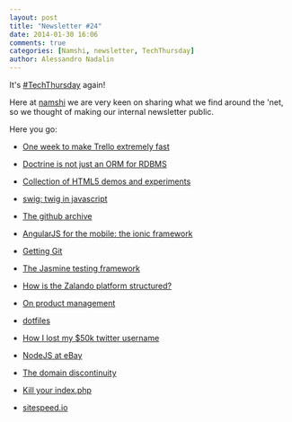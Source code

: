 ```yaml
---
layout: post
title: "Newsletter #24"
date: 2014-01-30 16:06
comments: true
categories: [Namshi, newsletter, TechThursday]
author: Alessandro Nadalin
---
```


It's [#TechThursday](/blog/categories/techthursday/) again!

Here at [namshi](https://www.namshi.com) we are very keen on
sharing what we find around the 'net, so we thought of making
our internal newsletter public.

<!-- more -->

Here you go:

* [One week to make Trello extremely fast](http://blog.fogcreek.com/we-spent-a-week-making-trello-boards-load-extremely-fast-heres-how-we-did-it/)

* [Doctrine is not just an ORM for RDBMS](http://jwage.com/post/73741567918/doctrine-is-not-just-an-orm-for-relational-databases)

* [Collection of HTML5 demos and experiments](http://www.designyourway.net/blog/inspiration/a-collection-of-amazing-html5-demos-and-experiments/)

* [swig: twig in javascript](https://github.com/paularmstrong/swig/)

* [The github archive](http://www.githubarchive.org/)

* [AngularJS for the mobile: the ionic framework](http://ionicframework.com/)

* [Getting Git](http://www.mediacurrent.com/blog/getting-git)

* [The Jasmine testing framework](http://pivotal.github.io/jasmine/)

* [How is the Zalando platform structured?](http://tech.zalando.com/platform/)

* [On product management](https://medium.com/on-product-management/c664ba7e5138)

* [dotfiles](http://dotfiles.github.io/)

* [How I lost my $50k twitter username](https://medium.com/p/24eb09e026dd)

* [NodeJS at eBay](http://www.ebaytechblog.com/2014/01/13/my-first-year-as-a-presentation-engineer-at-ebay/)

* [The domain discontinuity](http://blog.8thlight.com/uncle-bob/2014/01/27/TheChickenOrTheRoad.html)

* [Kill your index.php](http://www.workingsoftware.com.au/page/Kill_your_index.php)

* [sitespeed.io](https://github.com/sitespeedio/sitespeed.io/blob/master/README.md)
